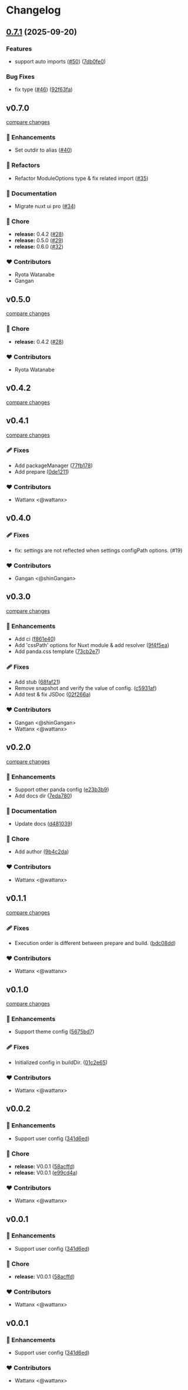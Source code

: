 # Changelog


## [0.7.1](https://github.com/wattanx/nuxt-pandacss/compare/nuxt-pandacss-v0.7.0...nuxt-pandacss-v0.7.1) (2025-09-20)


### Features

* support auto imports ([#50](https://github.com/wattanx/nuxt-pandacss/issues/50)) ([7db0fe0](https://github.com/wattanx/nuxt-pandacss/commit/7db0fe09e3b49b6d13209c28a6958c04fbd64f12))


### Bug Fixes

* fix type ([#46](https://github.com/wattanx/nuxt-pandacss/issues/46)) ([92f63fa](https://github.com/wattanx/nuxt-pandacss/commit/92f63faa83100231a7228f2aa0278a5efa20e5e0))

## v0.7.0

[compare changes](https://github.com/wattanx/nuxt-pandacss/compare/v0.4.1...v0.7.0)


### 🚀 Enhancements

  - Set outdir to alias ([#40](https://github.com/wattanx/nuxt-pandacss/pull/40))

### 💅 Refactors

  - Refactor ModuleOptions type & fix related import ([#35](https://github.com/wattanx/nuxt-pandacss/pull/35))

### 📖 Documentation

  - Migrate nuxt ui pro ([#34](https://github.com/wattanx/nuxt-pandacss/pull/34))

### 🏡 Chore

  - **release:** 0.4.2 ([#28](https://github.com/wattanx/nuxt-pandacss/pull/28))
  - **release:** 0.5.0 ([#29](https://github.com/wattanx/nuxt-pandacss/pull/29))
  - **release:** 0.6.0 ([#32](https://github.com/wattanx/nuxt-pandacss/pull/32))

### ❤️  Contributors

- Ryota Watanabe 
- Gangan

## v0.5.0

[compare changes](https://github.com/wattanx/nuxt-pandacss/compare/v0.4.1...v0.5.0)


### 🏡 Chore

  - **release:** 0.4.2 ([#28](https://github.com/wattanx/nuxt-pandacss/pull/28))

### ❤️  Contributors

- Ryota Watanabe

## v0.4.2

[compare changes](https://github.com/wattanx/nuxt-pandacss/compare/v0.4.1...v0.4.2)

## v0.4.1

[compare changes](https://github.com/wattanx/nuxt-pandacss/compare/v0.4.0...v0.5.0)


### 🩹 Fixes

  - Add packageManager ([77fb178](https://github.com/wattanx/nuxt-pandacss/commit/77fb178))
  - Add prepare ([0de1211](https://github.com/wattanx/nuxt-pandacss/commit/0de1211))

### ❤️  Contributors

- Wattanx <@wattanx>

## v0.4.0

### 🩹 Fixes

  - fix: settings are not reflected when settings configPath options. (#19)

### ❤️  Contributors

- Gangan <@shinGangan>

## v0.3.0

[compare changes](https://github.com/wattanx/nuxt-pandacss/compare/0.2.0...v0.3.0)


### 🚀 Enhancements

  - Add ci ([f861e40](https://github.com/wattanx/nuxt-pandacss/commit/f861e40))
  - Add 'cssPath' options for Nuxt module & add resolver ([9f4f5ea](https://github.com/wattanx/nuxt-pandacss/commit/9f4f5ea))
  - Add panda.css template ([73cb2e7](https://github.com/wattanx/nuxt-pandacss/commit/73cb2e7))

### 🩹 Fixes

  - Add stub ([68faf21](https://github.com/wattanx/nuxt-pandacss/commit/68faf21))
  - Remove snapshot and verify the value of config. ([c5931af](https://github.com/wattanx/nuxt-pandacss/commit/c5931af))
  - Add test & fix JSDoc ([02f266a](https://github.com/wattanx/nuxt-pandacss/commit/02f266a))

### ❤️  Contributors

- Gangan <@shinGangan>
- Wattanx <@wattanx>

## v0.2.0

[compare changes](https://github.com/wattanx/nuxt-pandacss/compare/0.1.1...v0.2.0)


### 🚀 Enhancements

  - Support other panda config ([e23b3b9](https://github.com/wattanx/nuxt-pandacss/commit/e23b3b9))
  - Add docs dir ([7eda780](https://github.com/wattanx/nuxt-pandacss/commit/7eda780))

### 📖 Documentation

  - Update docs ([d481039](https://github.com/wattanx/nuxt-pandacss/commit/d481039))

### 🏡 Chore

  - Add author ([9b4c2da](https://github.com/wattanx/nuxt-pandacss/commit/9b4c2da))

### ❤️  Contributors

- Wattanx <@wattanx>

## v0.1.1

[compare changes](https://github.com/wattanx/nuxt-pandacss/compare/0.1.0...v0.1.1)


### 🩹 Fixes

  - Execution order is different between prepare and build. ([bdc08dd](https://github.com/wattanx/nuxt-pandacss/commit/bdc08dd))

### ❤️  Contributors

- Wattanx <@wattanx>

## v0.1.0

[compare changes](https://github.com/wattanx/nuxt-pandacss/compare/v0.0.2...v0.1.0)


### 🚀 Enhancements

  - Support theme config ([5675bd7](https://github.com/wattanx/nuxt-pandacss/commit/5675bd7))

### 🩹 Fixes

  - Initialized config in buildDir. ([01c2e65](https://github.com/wattanx/nuxt-pandacss/commit/01c2e65))

### ❤️  Contributors

- Wattanx <@wattanx>

## v0.0.2


### 🚀 Enhancements

  - Support user config ([341d6ed](https://github.com/wattanx/nuxt-pandacss/commit/341d6ed))

### 🏡 Chore

  - **release:** V0.0.1 ([58acffd](https://github.com/wattanx/nuxt-pandacss/commit/58acffd))
  - **release:** V0.0.1 ([e99cd4a](https://github.com/wattanx/nuxt-pandacss/commit/e99cd4a))

### ❤️  Contributors

- Wattanx <@wattanx>

## v0.0.1


### 🚀 Enhancements

  - Support user config ([341d6ed](https://github.com/wattanx/nuxt-pandacss/commit/341d6ed))

### 🏡 Chore

  - **release:** V0.0.1 ([58acffd](https://github.com/wattanx/nuxt-pandacss/commit/58acffd))

### ❤️  Contributors

- Wattanx <@wattanx>

## v0.0.1


### 🚀 Enhancements

  - Support user config ([341d6ed](https://github.com/wattanx/nuxt-pandacss/commit/341d6ed))

### ❤️  Contributors

- Wattanx <@wattanx>
